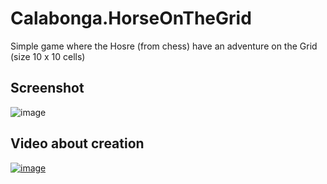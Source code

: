 # Calabonga.HorseOnTheGrid
Simple game where the Hosre (from chess) have an adventure on the Grid (size 10 x 10 cells)

## Screenshot
![image](https://github.com/user-attachments/assets/b4eb103a-a17d-4022-a19a-a36ad3e2e406)

## Video about creation

[![image](https://github.com/user-attachments/assets/28178e3b-d188-4a62-bdd3-c2fa6f9b2ef7)](https://boosty.to/calabonga/posts/3fd6659d-0d0d-44ce-87fe-a655249f969c)
